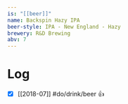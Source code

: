 ```yaml
---
is: "[[beer]]"
name: Backspin Hazy IPA
beer-style: IPA - New England - Hazy
brewery: R&D Brewing 
abv: 7
---
```

# Log
- [x] [[2018-07]] #do/drink/beer 👍
